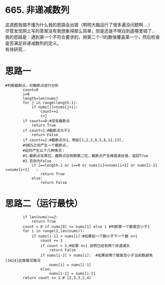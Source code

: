 # 665. 非递减数列                     
    
这道题我搞不懂为什么我的思路会出错（明明大脑运行了很多遍没问题啊....）  
尽管发现网上写的答案没有我想象得那么简单，但是还是不明白到底哪里错了...   
我的思路是：遇到第一个不符合要求的，用第二个-1的数值覆盖第一个，然后检查是否满足非递减数列的定义。  
有待研究...   

# 思路一
```
#判断截断点，对截断点进行分析
        count=0
        i=0
        length=len(nums)
        for j in range(length-1):
            if nums[j]>nums[j+1]:
                count+=1
                i=j
        if count==0:#没有截断点
            return True
        if count>1:#截断点大于2
            return False
        if count==1:#截断点为1，例如[1,2,3,9,5,8,12,13],
        #9和5之间产生一个截断点，
        #此时产生以下几种情况：
        #1.截断点在首位，截断点在倒数第二位，截断点产生峰值或谷值，返回True
        #2.否则为False
            if i==length-2 or i==0 or nums[i]<=nums[i+2] or nums[i-1]<=nums[i+1]   :
                return True
            else:
                return False
```

# 思路二（运行最快）
```
        if len(nums)<=2: 
            return True
        count = 0 if nums[0] <= nums[1] else 1 #判断第一个数是否小于1 
        for i in range(2,len(nums)):
            if nums[i-1] > nums[i]:#如果前一个数小于下一个数 n+1
                count += 1
                if count > 1:#如果 n>1 说明已经有两个非递减队
                    return False
                if nums[i-2] > nums[i]:  #如果前两个数是否小于当前数避免[3424]这类情况情况
                    nums[i] = nums[i-1]  
                else:
                    nums[i-1] = nums[i-2] 
        return count <= 1 # [2,3,3,2,4]
 ```
